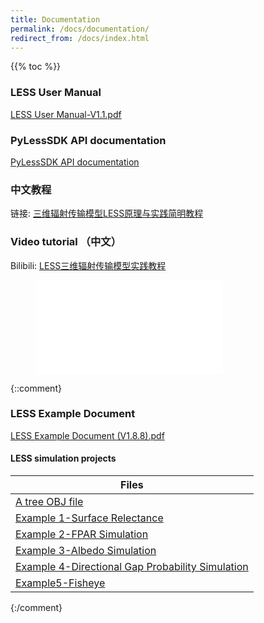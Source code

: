 ```yaml
---
title: Documentation
permalink: /docs/documentation/
redirect_from: /docs/index.html
---
```


{{% toc %}}


### LESS User Manual
[LESS User Manual-V1.1.pdf](http://lessrt.org/Attachments/LESS_User_Manual-V1.1.pdf)

### PyLessSDK API documentation

[PyLessSDK API documentation](https://lessrt.org/sdk_api_doc/index.html)

### 中文教程

链接: [三维辐射传输模型LESS原理与实践简明教程](https://pan.baidu.com/s/1ZraBG3yFZaePlqjxKEr4Zw?pwd=6bg7)

### Video tutorial （中文）

Bilibili: [LESS三维辐射传输模型实践教程](https://www.bilibili.com/video/BV1Po4y1R7ys/)

<figure class="video_container">
<iframe src="//player.bilibili.com/player.html?aid=374298277&bvid=BV1Po4y1R7ys&cid=305199913&page=1" scrolling="no" border="0" frameborder="no" framespacing="0" allowfullscreen="true"> </iframe>
</figure>

{::comment}
### LESS Example Document

[LESS Example Document (V1.8.8).pdf](http://lessrt.org/Attachments/LESS_Example_Document_V1.8.8.pdf)

#### LESS simulation projects

| Files |
| ------ |
| [A tree OBJ file](http://lessrt.org/Attachments/OBJ_File.zip) | 
| [Example 1-Surface Relectance](http://lessrt.org/Attachments/Example1-Surface_reflectance.zip) |
| [Example 2-FPAR Simulation](http://lessrt.org/Attachments/Example2-fPAR.zip) |
| [Example 3-Albedo Simulation](http://lessrt.org/Attachments/Example3-albedo.zip) |
| [Example 4-Directional Gap Probability Simulation](http://lessrt.org/Attachments/Example4-directional_gap_probability.zip) |
| [Example5-Fisheye](http://lessrt.org/Attachments/Example5-Fisheye.zip)|
{:/comment}
